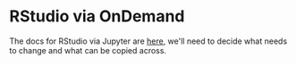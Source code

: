 # RStudio via OnDemand

The docs for RStudio via Jupyter are [here](../../Interactive_computing_using_Jupyter/RStudio_via_Jupyter_on_NeSI.md), we'll need to decide what needs to change and what can be copied across.
